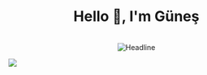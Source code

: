 
<h1 align="center">Hello 👋, I'm Güneş</h1>

<br/>

<div align=center>
  <img src="https://readme-typing-svg.herokuapp.com/?size=40&duration=3000&color=30DC72&center=true&vCenter=true&width=800&height=100&lines=I'm+an+Android+Developer" alt="Headline" />
</div>

![](https://raw.githubusercontent.com/zouariste/corona-runner/gh-pages/assets/corona-runner.gif)

